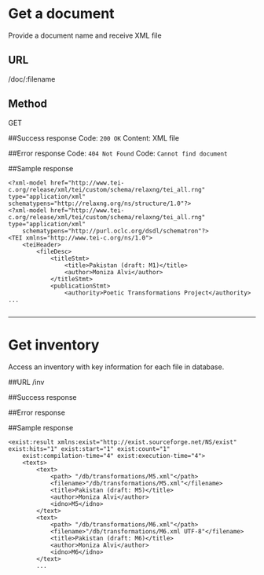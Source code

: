 # Get a document
Provide a document name and receive XML file

## URL
/doc/:filename

## Method
GET

##Success response
Code: `200 OK`
Content: XML file

##Error response
Code: `404 Not Found`
Code: `Cannot find document`

##Sample response

```
<?xml-model href="http://www.tei-c.org/release/xml/tei/custom/schema/relaxng/tei_all.rng" type="application/xml" schematypens="http://relaxng.org/ns/structure/1.0"?>
<?xml-model href="http://www.tei-c.org/release/xml/tei/custom/schema/relaxng/tei_all.rng" type="application/xml"
	schematypens="http://purl.oclc.org/dsdl/schematron"?>
<TEI xmlns="http://www.tei-c.org/ns/1.0">
	<teiHeader>
		<fileDesc>
			<titleStmt>
				<title>Pakistan (draft: M1)</title>
				<author>Moniza Alvi</author>
			</titleStmt>
			<publicationStmt>
				<authority>Poetic Transformations Project</authority> ... 
				
```
 
---

# Get inventory
Access an inventory with key information for each file in database. 

##URL
/inv

##Success response

##Error response

##Sample response
```
<exist:result xmlns:exist="http://exist.sourceforge.net/NS/exist" exist:hits="1" exist:start="1" exist:count="1"
	exist:compilation-time="4" exist:execution-time="4">
	<texts>
		<text>
			<path> "/db/transformations/M5.xml"</path>
			<filename>"/db/transformations/M5.xml"</filename>
			<title>Pakistan (draft: M5)</title>
			<author>Moniza Alvi</author>
			<idno>M5</idno>
		</text>
		<text>
			<path> "/db/transformations/M6.xml"</path>
			<filename>"/db/transformations/M6.xml UTF-8"</filename>
			<title>Pakistan (draft: M6)</title>
			<author>Moniza Alvi</author>
			<idno>M6</idno>
		</text>
		...

```


